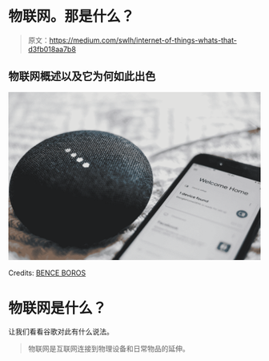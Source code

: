 # 物联网。那是什么？

> 原文：<https://medium.com/swlh/internet-of-things-whats-that-d3fb018aa7b8>

## 物联网概述以及它为何如此出色

![](img/c9e321e74e9fdb7ce363be8a9dd5e8d4.png)

Credits: [BENCE BOROS](https://unsplash.com/@benceboros?utm_source=medium&utm_medium=referral)

# 物联网是什么？

让我们看看谷歌对此有什么说法。

> 物联网是互联网连接到物理设备和日常物品的延伸。